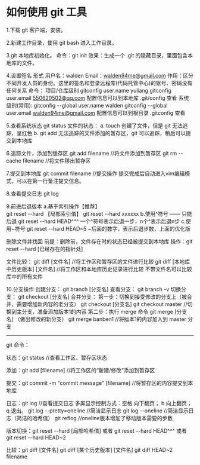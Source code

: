 # 如何使用 git 工具

1.下载 git 客户端，安装。

2.新建工作目录，使用 git bash 进入工作目录。

3.git 本地库初始化。
  命令：git init
  效果：生成一个 .git 的隐藏目录，里面包含本地库的文件。

4.设置签名
  形式
       用户名：walden
       Email：walden94me@gmail.com
  作用：区分不同开发人员的身份。这里的签名和登录远程库(代码托管中心)的账号、密码没有任何关系
  命令：
       项目/仓库级别
       		gitconfig user.name yuliang
		gitconfig user.email 550620502@qq.com
		配置信息可以到本地库 .git/config 查看
       系统级别(常用):
       		gitconfig --global user.name walden
		gitconfig --global user.email walden94me@gmail.com
		配置信息可以到根目录 .gitconfig 查看

5.查看系统状态
  git status
  文件的状态：
  	a. touch 创建了文件，但是 git 无法追踪，呈红色
	b. git add 无法追踪的文件添加的暂存区，git 可以追踪，稍后可以提交到本地库

6.追踪文件，添加到缓存区
  git add filename 		//将文件添加到暂存区
  git rm --cache filename 	//将文件移出暂存区

7.提交到本地库
  git commit filename   //提交操作
  提交完成后自动进入vim编辑模式，可以在第一行备注提交信息。

8.查看提交日志
  git log

9.前进后退版本
  a.基于索引操作【推荐】  
  	git reset --hard 【局部索引值】
	git reset --hard  xxxxxx
  b.使用^符号 —— 只能后退
  	git reset --hard HEAD^^^
	一个^符号表示后退一步，n个^表示后退n步
  c.使用~符号
  	git reset --hard HEAD~5
	~后面的数字，表示后退步数，上面的优化版

  删除文件并找回
  	前提：删除前，文件存在时的状态已经被提交到本地库
  	操作：git reset --hard [已经存在的指针处]
  
  文件比较：
  	git diff [文件名]   			//将工作区和暂存区的文件进行比较
	git diff [本地库中历史版本] [文件名]	//将工作区和本地库历史记录进行比较
	不带文件名可以比较库中的所有文件

10.分支操作
  创建分支：
	git branch [分支名]
  查看分支：
  	git branch -v
  切换分支：
  	git checkout [分支名]
  合并分支：
  	第一步：切换到接受修改的分支上（被合并，需要增加新内容的老分支）
		git checkout [分支名]
		git checkout master   //切换到主分支，准备添加版本1的内容
	第二步：执行 merge 命令
		git merge [分支名] （做出修改的新分支）
		git merge banben1     //将版本1的内容加入到 master 分支

----------------------------------------------------------

git 命令：

状态：git status                                       //查看工作区、暂存区状态

添加：git add [filename]			       //将工作区的“新建/修改”添加到暂存区

提交：git commit -m "commit message" [filename]	       //将暂存区的内容提交到本地库

日志：git log					       //查看提交日志
      多屏显示控制方式：空格 向下翻页； b 向上翻页； q 退出。
      git log --pretty=oneline    	//简洁显示日志
      git log --oneline			//简洁显示日志（简洁的哈希值）
      git reflog			//oneline版本增加了移动版本需要的步数

版本切换：git reset --hard [局部哈希值]  或者
	  git reset --hard HEAD^^^	 或者
	  git reset --hard HEAD~2

比较：git diff [文件名]
      git diff [某个历史版本] [文件名]
      git diff HEAD~2 filename 
